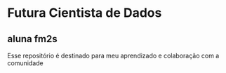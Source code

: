 # Futura Cientista de Dados 
 
## aluna fm2s

Esse repositório é destinado para meu aprendizado e colaboração com a comunidade
